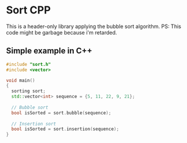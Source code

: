 # Sort CPP
This is a header-only library applying the bubble sort algorithm. PS: This code might be garbage because i'm retarded.

## Simple example in C++ ##
```cpp
#include "sort.h"
#include <vector>

void main()
{
  sorting sort;
  std::vector<int> sequence = {5, 11, 22, 9, 21};
  
  // Bubble sort
  bool isSorted = sort.bubble(sequence);
  
  // Insertion sort
  bool isSorted = sort.insertion(sequence);
}
```
